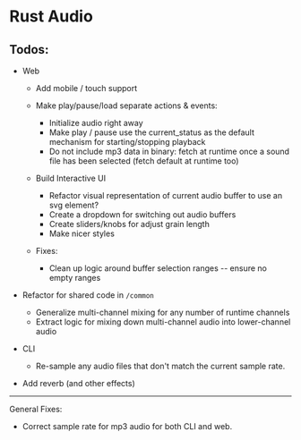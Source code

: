 # Rust Audio

## Todos:
- Web
    - Add mobile / touch support

    - Make play/pause/load separate actions & events:
        - Initialize audio right away
        - Make play / pause use the current_status as the default mechanism for starting/stopping playback
        - Do not include mp3 data in binary: fetch at runtime once a sound file has been selected (fetch default at runtime too)

    - Build Interactive UI
        - Refactor visual representation of current audio buffer to use an svg <path /> element?
        - Create a dropdown for switching out audio buffers
        - Create sliders/knobs for adjust grain length
        - Make nicer styles
    - Fixes:
        - Clean up logic around buffer selection ranges -- ensure no empty ranges


- Refactor for shared code in `/common`
    - Generalize multi-channel mixing for any number of runtime channels
    - Extract logic for mixing down multi-channel audio into lower-channel audio

- CLI
    - Re-sample any audio files that don't match the current sample rate.

- Add reverb (and other effects)


--------------------------

General Fixes:

 - Correct sample rate for mp3 audio for both CLI and web.